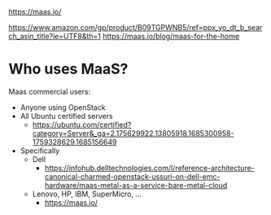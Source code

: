 
https://maas.io/

https://www.amazon.com/gp/product/B09TGPWNB5/ref=ppx_yo_dt_b_search_asin_title?ie=UTF8&th=1
https://maas.io/blog/maas-for-the-home

# Who uses MaaS?

Maas commercial users:
- Anyone using OpenStack
- All Ubuntu certified servers
  - https://ubuntu.com/certified?category=Server&_ga=2.175629922.13805918.1685300958-1759328629.1685156649
- Specifically
  - Dell
    - https://infohub.delltechnologies.com/l/reference-architecture-canonical-charmed-openstack-ussuri-on-dell-emc-hardware/maas-metal-as-a-service-bare-metal-cloud
  - Lenovo, HP, IBM, SuperMicro, ...
    - https://maas.io/

